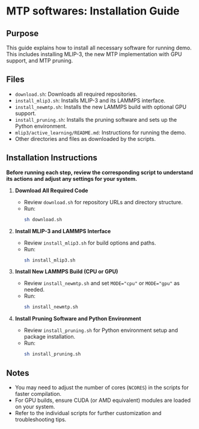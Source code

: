 <!-- This README was in part generated by AI. -->

# MTP softwares: Installation Guide

## Purpose

This guide explains how to install all necessary software for running demo. This includes installing MLIP-3, the new MTP implementation with GPU support, and MTP pruning.

## Files

- `download.sh`: Downloads all required repositories.
- `install_mlip3.sh`: Installs MLIP-3 and its LAMMPS interface.
- `install_newmtp.sh`: Installs the new LAMMPS build with optional GPU support.
- `install_pruning.sh`: Installs the pruning software and sets up the Python environment.
- `mlip3/active_learning/README.md`: Instructions for running the demo.
- Other directories and files as downloaded by the scripts.

## Installation Instructions

**Before running each step, review the corresponding script to understand its actions and adjust any settings for your system.**

1. **Download All Required Code**

   - Review `download.sh` for repository URLs and directory structure.
   - Run:
     ```sh
     sh download.sh
     ```

2. **Install MLIP-3 and LAMMPS Interface**

   - Review `install_mlip3.sh` for build options and paths.
   - Run:
     ```sh
     sh install_mlip3.sh
     ```

3. **Install New LAMMPS Build (CPU or GPU)**

   - Review `install_newmtp.sh` and set `MODE="cpu"` or `MODE="gpu"` as needed.
   - Run:
     ```sh
     sh install_newmtp.sh
     ```

4. **Install Pruning Software and Python Environment**
   - Review `install_pruning.sh` for Python environment setup and package installation.
   - Run:
     ```sh
     sh install_pruning.sh
     ```

## Notes

- You may need to adjust the number of cores (`NCORES`) in the scripts for faster compilation.
- For GPU builds, ensure CUDA (or AMD equivalent) modules are loaded on your system.
- Refer to the individual scripts for further customization and troubleshooting tips.
